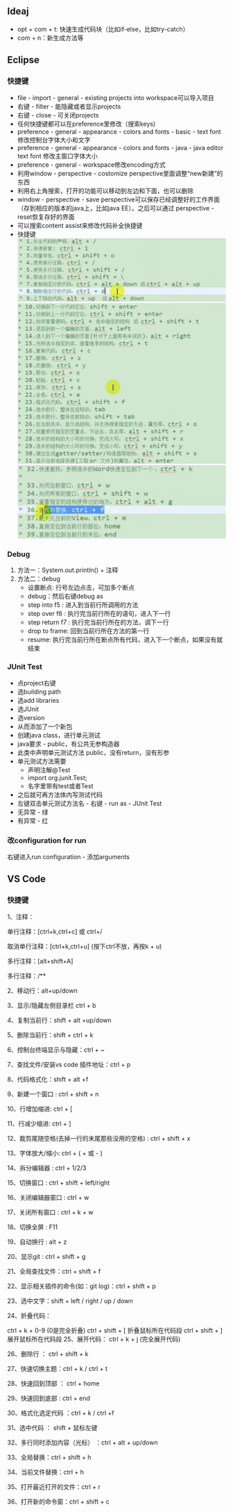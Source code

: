 ## Ideaj

* opt + com + t: 快速生成代码块（比如if-else，比如try-catch）
* com + n：新生成方法等

## Eclipse

### 快捷键
* file - import - general - existing projects into workspace可以导入项目
* 右键 - filter - 能隐藏或者显示projects
* 右键 - close - 可关闭projects
* 任何快捷键都可以在preference里修改（搜索keys)
* preference - general - appearance - colors and fonts - basic - text font修改控制台字体大小和文字
* preference - general - appearance - colors and fonts - java - java editor text font 修改主窗口字体大小
* preference - general - workspace修改encoding方式
* 利用window - perspective - costomize perspective里面调整“new新建”的东西
* 利用右上角搜索，打开的功能可以移动到左边和下面，也可以删除
* window - perspective - save perspective可以保存已经调整好的工作界面（存到相应的版本的java上，比如java EE）。之后可以通过 perspective - reset恢复存好的界面
* 可以搜索content assist来修改代码补全快捷键
* 快捷键
  ![](./picture/quick_eclipse1.png)
  ![](./picture/quick_eclipse2.png)
  ![](./picture/quick_eclipse3.png)

### Debug
1. 方法一：System.out.println() + 注释
2. 方法二：debug
   * 设置断点: 行号左边点击，可加多个断点
   * debug：然后右键debug as
   * step into f5 : 进入到当前行所调用的方法
   * step over f6 : 执行完当前行所在的语句，进入下一行
   * step return f7 : 执行完当前行所在的方法，调下一行
   * drop to frame: 回到当前行所在方法的第一行
   * resume: 执行完当前行所在断点所有代码，进入下一个断点，如果没有就结束

### JUnit Test
  * 点project右键
  * 选building path
  * 选add libraries
  * 选JUnit
  * 选version
  * 从而添加了一个新包
  * 创建java class，进行单元测试
  * java要求 - public，有公共无参构造器
  * 此类中声明单元测试方法 public，没有return，没有形参
  * 单元测试方法需要
    * 声明注解@Test
    * import org.junit.Test;
    * 名字里带有test或者Test
  * 之后就可再方法体内写测试代码
  * 左键双击单元测试方法名 - 右键 - run as - JUnit Test
  * 无异常 - 绿
  * 有异常 - 红

### 改configuration for run
右键进入run configuration - 添加arguments
  
## VS Code
### 快捷键
1、注释：

单行注释：[ctrl+k,ctrl+c] 或 ctrl+/

取消单行注释：[ctrl+k,ctrl+u] (按下ctrl不放，再按k + u)

多行注释：[alt+shift+A]

多行注释：/**

2、移动行：alt+up/down

3、显示/隐藏左侧目录栏 ctrl + b

4、复制当前行：shift + alt +up/down

5、删除当前行：shift + ctrl + k

6、控制台终端显示与隐藏：ctrl + ~

7、查找文件/安装vs code 插件地址：ctrl + p

8、代码格式化：shift + alt +f

9、新建一个窗口 : ctrl + shift + n

10、行增加缩进: ctrl + [

11、行减少缩进: ctrl + ]

12、裁剪尾随空格(去掉一行的末尾那些没用的空格) : ctrl + shift + x

13、字体放大/缩小: ctrl + ( + 或 - )

14、拆分编辑器 : ctrl + 1/2/3

15、切换窗口 : ctrl + shift + left/right

16、关闭编辑器窗口 : ctrl + w

17、关闭所有窗口 : ctrl + k + w

18、切换全屏 : F11

19、自动换行 : alt + z

20、显示git : ctrl + shift + g

21、全局查找文件：ctrl + shift + f

22、显示相关插件的命令(如：git log)：ctrl + shift + p

23、选中文字：shift + left / right / up / down

24、折叠代码：

ctrl + k + 0-9 (0是完全折叠)
ctrl + shift + [ 折叠鼠标所在代码段
ctrl + shift + ] 展开鼠标所在代码段
25、展开代码： ctrl + k + j (完全展开代码)

26、删除行 ： ctrl + shift + k

27、快速切换主题：ctrl + k / ctrl + t

28、快速回到顶部 ： ctrl + home

29、快速回到底部 : ctrl + end

30、格式化选定代码 ：ctrl + k / ctrl +f

31、选中代码 ： shift + 鼠标左键

32、多行同时添加内容（光标） ：ctrl + alt + up/down

33、全局替换：ctrl + shift + h

34、当前文件替换：ctrl + h

35、打开最近打开的文件：ctrl + r

36、打开新的命令窗：ctrl + shift + c

